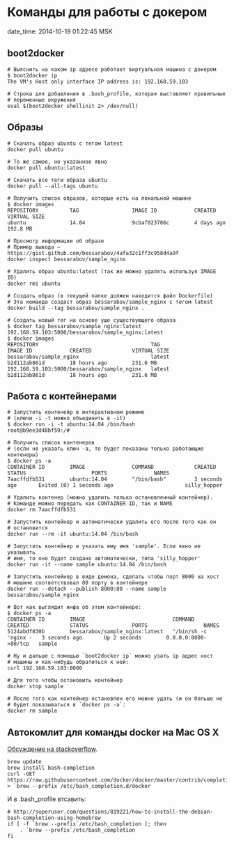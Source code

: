 # Команды для работы с докером

date_time: 2014-10-19 01:22:45 MSK

## boot2docker

    # Выяснить на каком ip адресе работает виртуальная машина с докером
    $ boot2docker ip
    The VM's Host only interface IP address is: 192.168.59.103

    # Строка для добавления в .bash_profile, которая выставляет правильные
    # переменные окружения
    eval $(boot2docker shellinit 2> /dev/null)

## Образы

    # Скачать образ ubuntu с тегом latest
    docker pull ubuntu

    # То же самое, но указанное явно
    docker pull ubuntu:latest

    # Скачать все теги образа ubuntu
    docker pull --all-tags ubuntu

    # Получить список образов, которые есть на локальной машине
    $ docker images
    REPOSITORY          TAG                 IMAGE ID            CREATED             VIRTUAL SIZE
    ubuntu              14.04               9cbaf023786c        4 days ago          192.8 MB

    # Просмотр информации об образе
    # Пример вывода — https://gist.github.com/bessarabov/4afa32c1ff3c958d4a9f
    docker inspect bessarabov/sample_nginx

    # Удалить образ ubuntu:latest (так же можно удалять используя IMAGE ID)
    docker rmi ubuntu

    # Создать образ (в текущей папке должен находится файл Dockerfile)
    # Эта команда создаст образ bessarabov/sample_nginx с тегом latest
    docker build --tag bessarabov/sample_nginx .

    # Создать новый тег на основе уще существующего образа
    $ docker tag bessarabov/sample_nginx:latest 192.168.59.103:5000/bessarabov/sample_nginx:latest
    $ docker images
    REPOSITORY                                    TAG                 IMAGE ID            CREATED             VIRTUAL SIZE
    bessarabov/sample_nginx                       latest              b2d112ab861d        18 hours ago        231.6 MB
    192.168.59.103:5000/bessarabov/sample_nginx   latest              b2d112ab861d        18 hours ago        231.6 MB

## Работа с контейнерами

    # Запустить контенейр в интерактивном режиме
    # (ключи -i -t можно объединить в -it)
    $ docker run -i -t ubuntu:14.04 /bin/bash
    root@b9ee3d48bf59:/#

    # Получить список контенеров
    # (если не указать ключ -a, то будет показаны только работающие контенеры)
    $ docker ps -a
    CONTAINER ID        IMAGE               COMMAND             CREATED             STATUS                     PORTS               NAMES
    7aacffdfb531        ubuntu:14.04        "/bin/bash"         3 seconds ago       Exited (0) 1 seconds ago                       silly_hopper

    # Удалить контенер (можно удалить только остановленный контейнер).
    # Команде можно передать как CONTAINER ID, так и NAME
    docker rm 7aacffdfb531

    # Запустить контейнер и автоматически удалить его после того как он
    # остановится
    docker run --rm -it ubuntu:14.04 /bin/bash

    # Запустить контейнер и указать ему имя 'sample'. Если явно не указывать
    # имя, то оно будет создано автоматически, типа 'silly_hopper'
    docker run -it --name sample ubuntu:14.04 /bin/bash

    # Запустить контейнер в виде демона, сделать чтобы порт 8000 на хост
    # машине соответствовал 80 порту в контейнере
    docker run --detach --publish 8000:80 --name sample bessarabov/sample_nginx

    # Вот как выглядит инфа об этом контейнере:
    $ docker ps -a
    CONTAINER ID        IMAGE                            COMMAND                CREATED             STATUS              PORTS                  NAMES
    5124abdf830b        bessarabov/sample_nginx:latest   "/bin/sh -c 'nginx -   3 seconds ago       Up 2 seconds        0.0.0.0:8000->80/tcp   sample

    # Ну и дальше с помощью `boot2docker ip` можно узать ip адрес хост
    # машины и как-нибудь обратиться к ней:
    curl 192.168.59.103:8000

    # Для того чтобы остановить контейнер
    docker stop sample

    # После того как контейнер остановлен его можно удать (и он больше не
    # будет показываться в `docker ps -a`:
    docker rm sample

## Автокомлит для команды docker на Mac OS X

[Обсуждение на stackoverflow](http://stackoverflow.com/questions/26132451/how-to-add-bash-command-completion-for-docker-on-mac-os-x).

    brew update
    brew install bash-completion
    curl -GET https://raw.githubusercontent.com/docker/docker/master/contrib/completion/bash/docker > `brew --prefix`/etc/bash_completion.d/docker

И в .bash_profile втсавить:

    # http://superuser.com/questions/819221/how-to-install-the-debian-bash-completion-using-homebrew
    if [ -f `brew --prefix`/etc/bash_completion ]; then
        . `brew --prefix`/etc/bash_completion
    fi
